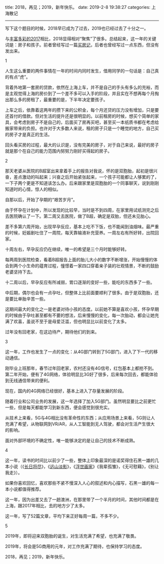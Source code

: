 title: 2018，再见；2019，新年快乐。
date: 2019-2-8 19:38:27
categories: 上海散记

---

写下这个题目的时候，2018早已成为了过去，2019也已经过去了十分之一。

<!--more-->

与[丰富多彩的2017](https://drunkevil.org/2017/12/15/summary-of-2017/)相比，2018显得相对“聚焦”了很多。总结起来，这一年的关键词是：房子和孩子。前者曾经写过一篇[买房记](https://drunkevil.org/2018/09/24/house/)，后者也曾经写过一点东西，但没有发出来。

1

人生这么重要的两件事情在一年的时间内同时发生，借用同学的一句话是：自己真的有点“虎”。

背着外地第一套房的贷款，依然在上海上车，并不是自己的手头有多么的充裕，而是主观觉得上海的房价到了一个差不多可以入手的阶段，并且实在不想再每个月掏出那么多的房租了，最重要的是，下半年决定要孩子。

上车之后，依靠着这两年的攒下来的公积金，每个月还贷的压力没有增加，只是要还首付的借款。但对生活的提升还是很明显的。以前租房的时候，想买个简单的家具，会考虑到房子不是自己的，后面买了房再买吧，甚至买一本纸质书都在考虑给搬家带来的负担。也许对于大多数人来说，租的房子只是一个睡觉的地方，自己买的房子才是真正的生活。

回头看买房的过程，最大的认识是，没有完美的房子，对于自己来说，最好的房子就是那个在自己的能力范围内努努力刚好买得起的房子。

2

那天老婆从医院的B超室出来拿着手上的报告对我说，怀的是双胞胎，起初是很兴奋，差点激动的叫起来；兴奋之后开始紧张起来，一个孩子可能都让人够累的了，一下子两个更是不知道该怎么办。后来跟家里是双胞胎的一个同事聊天，说到刚刚知道时的心情，惊人的相似。

自那以后，开始了孕期的“艰苦岁月”。

由于怀孕在计划中，所以发现的比较早，当时是不到四周，在家里用试纸测完之后去医院确认了一下。第二周又去医院，做了B超，确定是双胎，但还未见胎心。

差不多第六周开始，出现早孕反应，基本上吃不下饭，也不能闻到油烟味。最严重的时候，妊娠剧吐住了一周院，每天靠输液补充营养。一周左右有所好转，出院回家。

十周左右，早孕反应仍在继续，唯一的希望是三个月时能够好转。

每两周到医院检查，看着B超报告上面的胎儿大小的数字不断增涨，开始慢慢的体会到两个小生命的蕴育过程，憧憬着一家四口穿着亲子装的壮观情景，不断的鼓励老婆坚持下去。

十二周以后，早孕反应有所减弱，胃口逐渐的变好一些，能吃的东西多了一些。

中后期，偶尔也会有一点孕吐，但整体上比前面要顺利了很多。由于是双胞胎，还是要比单胎辛苦一些。

这期间最大的变化之一是老婆对待小孩的态度。以前她不算是喜欢小孩，怀孕早期的时候由于孕吐甚至都有不要的想法，后来慢慢的变化，每一次胎动，都会让她充满了欢喜，虽说不至于是母爱泛滥，但也明显比以前变化了太多。

过年没有回老家，在这边待产，期待他们的到来。

3

这一年，工作也发生了一点的变化：从4G部门转到了5G部门，进入了下一代的移动通信。

刚毕业上班那年，春节过年回老家，农村还没有4G信号，红包基本上都抢不到。第二年开始，便有了4G网络，体验明显比3G好了很多，后来每次回去，都能体验到无线通信带来的便利。

现在，国内的4G网络已经很好，基本上进入了存量发展的阶段。

随着行业和公司业务的发展，这一年选择了加入5G部门。虽然明显要比之前更忙一些，但是每天都能学习到新东西，便会感觉到很充实。

从技术上来看，5G与4G相比没有革命性的东西；从应用场景上来看，5G则让人充满了希望，从物联网到VR/AR，从人工智能到无人驾驶，都会对生活产生很大的影响。

面对外部环境的不确定性，唯一能够决定的是让自己的技术不断成熟。

4

这一年，读书的时间比以前少了一些，整体上印象最深的是诺奖得住石黑一雄的几本小说（《[长日将尽](https://drunkevil.org/2018/01/26/the-remains-of-the-day/)》，《[远山淡影](https://drunkevil.org/2018/01/29/a-pale-view-of-hill/)》，《[浮世画家](https://drunkevil.org/2018/03/10/an-artist-of-the-floating-world/)》《我辈孤雏》，《无可慰藉》，《别让我走》）。

如果你喜欢回忆，喜欢那些不紧不慢深入人心的叙述和内心描写，石黑一雄的每一本小说都值得推荐。

这一年，因为出差又去了一趟澳洲，在那里带了一个半月的时间，其他时间都是在上海，跟2017年相比，去的地方少了太多。

这一年，写了52篇文章，平均下来正好每周一篇，不多不少。

5

2019年，即将迎来双胞胎的诞生，对生活充满了希望，也充满了敬畏。

2019年，将会是5G商用的元年，对工作充满了期待，也保持学习的态度。

2018，再见；2019，新年快乐。